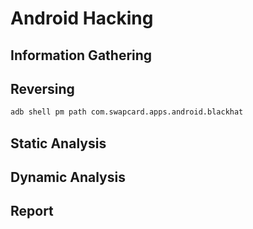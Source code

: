 # Android Hacking

## Information Gathering

## Reversing

```bash
adb shell pm path com.swapcard.apps.android.blackhat
```

## Static Analysis

## Dynamic Analysis

## Report

```json
```
